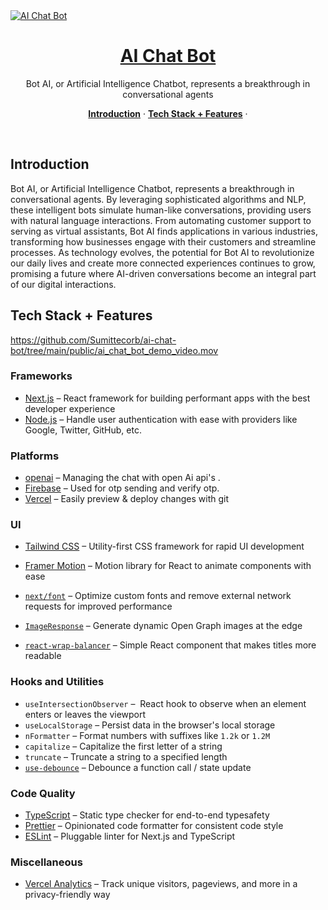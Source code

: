 <a href="https://aichatbot-web.vercel.app/">
  <img alt="AI Chat Bot" src="https://github.com/Sumittecorb/ai-chat-bot/tree/main/public/ai-chat-bot.png">
  <h1 align="center">AI Chat Bot</h1>
</a>

<p align="center">
 Bot AI, or Artificial Intelligence Chatbot, represents a breakthrough in conversational agents
</p>


<p align="center">
  <a href="#introduction"><strong>Introduction</strong></a> ·
  <a href="#tech-stack--features"><strong>Tech Stack + Features</strong></a> ·
</p>
<br/>

## Introduction

Bot AI, or Artificial Intelligence Chatbot, represents a breakthrough in conversational agents. By leveraging sophisticated algorithms and NLP, these intelligent bots simulate human-like conversations, providing users with natural language interactions. From automating customer support to serving as virtual assistants, Bot AI finds applications in various industries, transforming how businesses engage with their customers and streamline processes. As technology evolves, the potential for Bot AI to revolutionize our daily lives and create more connected experiences continues to grow, promising a future where AI-driven conversations become an integral part of our digital interactions.



 ## Tech Stack + Features

https://github.com/Sumittecorb/ai-chat-bot/tree/main/public/ai_chat_bot_demo_video.mov

### Frameworks

- [Next.js](https://nextjs.org/) – React framework for building performant apps with the best developer experience
- [Node.js](https://authjs.dev/) – Handle user authentication with ease with providers like Google, Twitter, GitHub, etc.



### Platforms
- [openai](https://openai.com/) – Managing the chat with open Ai api's .
- [Firebase](https://firebase.google.com/) – Used for otp sending and verify otp.
- [Vercel](https://vercel.com/) – Easily preview & deploy changes with git

### UI

- [Tailwind CSS](https://tailwindcss.com/) – Utility-first CSS framework for rapid UI development

- [Framer Motion](https://framer.com/motion) – Motion library for React to animate components with ease

- [`next/font`](https://nextjs.org/docs/basic-features/font-optimization) – Optimize custom fonts and remove external network requests for improved performance
- [`ImageResponse`](https://beta.nextjs.org/docs/api-reference/image-response) – Generate dynamic Open Graph images at the edge
- [`react-wrap-balancer`](https://github.com/shuding/react-wrap-balancer) – Simple React component that makes titles more readable

### Hooks and Utilities

- `useIntersectionObserver` –  React hook to observe when an element enters or leaves the viewport
- `useLocalStorage` – Persist data in the browser's local storage
- `nFormatter` – Format numbers with suffixes like `1.2k` or `1.2M`
- `capitalize` – Capitalize the first letter of a string
- `truncate` – Truncate a string to a specified length
- [`use-debounce`](https://www.npmjs.com/package/use-debounce) – Debounce a function call / state update

### Code Quality

- [TypeScript](https://www.typescriptlang.org/) – Static type checker for end-to-end typesafety
- [Prettier](https://prettier.io/) – Opinionated code formatter for consistent code style
- [ESLint](https://eslint.org/) – Pluggable linter for Next.js and TypeScript

### Miscellaneous

- [Vercel Analytics](https://vercel.com/analytics) – Track unique visitors, pageviews, and more in a privacy-friendly way

